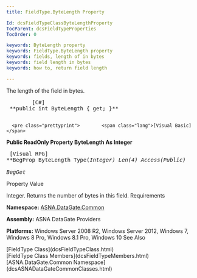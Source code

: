 ```yaml
---
title: FieldType.ByteLength Property

Id: dcsFieldTypeClassByteLengthProperty
TocParent: dcsFieldTypeProperties
TocOrder: 0

keywords: ByteLength property
keywords: FieldType.ByteLength property
keywords: fields, length of in bytes
keywords: field length in bytes
keywords: how to, return field length

---
```


The length of the field in bytes.<span />
<pre class="prettyprint">        <span class="lang">[C#]</span>
 **public int ByteLength { get; }** 
      </pre>
      <pre class="prettyprint">        <span class="lang">[Visual Basic] </span>
 **Public ReadOnly Property ByteLength As Integer** 
      </pre>
      <pre class="prettyprint">        <span class="lang">[Visual RPG]</span>
 **BegProp ByteLength Type(*Integer) Len(4) Access(*Public)<br />   BegGet** 
      </pre>

Property Value

Integer. Returns the number of bytes in this field. 
Requirements

**Namespace:** [ASNA.DataGate.Common](dcsDataGateCommonNamespace.html)

<span> **Assembly:** ASNA DataGate Providers</span> 

**Platforms:** Windows Server 2008 R2, Windows Server 2012, Windows 7, Windows 8 Pro, Windows 8.1 Pro, Windows 10
See Also

<dl />
      [FieldType Class](dcsFieldTypeClass.html)
      <br />
      [FieldType Class Members](dcsFieldTypeMembers.html)
      <br />
      [ASNA.DataGate.Common Namespace](dcsASNADataGateCommonClasses.html)

